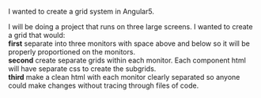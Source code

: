I wanted to create a grid system in Angular5.  

I will be doing a project that runs on three large screens. I wanted to create a
grid that would: </br>
  <b>first</b> separate into three monitors with space above and below so it will be properly
  proportioned on the monitors.</br>
  <b>second</b> create separate grids within each monitor. Each component html will have
  separate css to create the subgrids.</br>
  <b>third</b> make a clean html with each monitor clearly separated so anyone could
  make changes without tracing through files of code.
  
